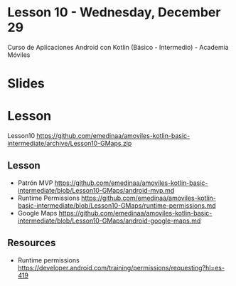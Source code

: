 # Lesson 10 - Wednesday, December 29

Curso de Aplicaciones Android con Kotlin (Básico - Intermedio) - Academia Móviles

# Slides


# Lesson

Lesson10 https://github.com/emedinaa/amoviles-kotlin-basic-intermediate/archive/Lesson10-GMaps.zip

## Lesson

-  Patrón MVP https://github.com/emedinaa/amoviles-kotlin-basic-intermediate/blob/Lesson10-GMaps/android-mvp.md
-  Runtime Permissions https://github.com/emedinaa/amoviles-kotlin-basic-intermediate/blob/Lesson10-GMaps/runtime-permissions.md
-  Google Maps https://github.com/emedinaa/amoviles-kotlin-basic-intermediate/blob/Lesson10-GMaps/android-google-maps.md

## Resources 

- Runtime permissions https://developer.android.com/training/permissions/requesting?hl=es-419



